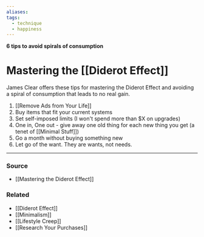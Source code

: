 ```yaml
---
aliases: 
tags:
  - technique
  - happiness
---
```

**6 tips to avoid spirals of consumption**

# Mastering the [[Diderot Effect]]

James Clear offers these tips for mastering the Diderot Effect and avoiding a spiral of consumption that leads to no real gain.

1. [[Remove Ads from Your Life]] 
2. Buy items that fit your current systems
3. Set self-imposed limits (I won't spend more than $X on upgrades)
4. One in, One out - give away one old thing for each new thing you get (a tenet of [[Minimal Stuff]])
5. Go a month without buying something new
6. Let go of the want. They are wants, not needs.

---

### Source
- [[Mastering the Diderot Effect]]

### Related
- [[Diderot Effect]] 
- [[Minimalism]] 
- [[Lifestyle Creep]] 
- [[Research Your Purchases]]